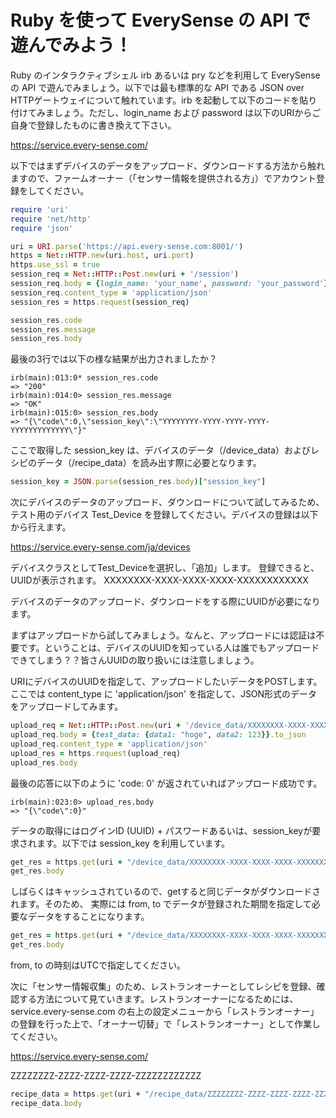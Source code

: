 # Ruby を使って EverySense の API で遊んでみよう！

Ruby のインタラクティブシェル irb あるいは pry などを利用して EverySense の API で遊んでみましょう。以下では最も標準的な API である JSON over HTTPゲートウェイについて触れています。irb を起動して以下のコードを貼り付けてみましょう。ただし、login_name および password は以下のURIからご自身で登録したものに書き換えて下さい。

https://service.every-sense.com/

以下ではまずデバイスのデータをアップロード、ダウンロードする方法から触れますので、ファームオーナー（「センサー情報を提供される方」）でアカウント登録をしてください。

```ruby
require 'uri'
require 'net/http'
require 'json'

uri = URI.parse('https://api.every-sense.com:8001/')
https = Net::HTTP.new(uri.host, uri.port)
https.use_ssl = true
session_req = Net::HTTP::Post.new(uri + '/session')
session_req.body = {login_name: 'your_name', password: 'your_password'}.to_json
session_req.content_type = 'application/json'
session_res = https.request(session_req)

session_res.code
session_res.message
session_res.body
```

最後の3行では以下の様な結果が出力されましたか？

```
irb(main):013:0* session_res.code
=> "200"
irb(main):014:0> session_res.message
=> "OK"
irb(main):015:0> session_res.body
=> "{\"code\":0,\"session_key\":\"YYYYYYYY-YYYY-YYYY-YYYY-YYYYYYYYYYYYY\"}"
```

ここで取得した session_key は、デバイスのデータ（/device_data）およびレシピのデータ（/recipe_data）を読み出す際に必要となります。

```ruby
session_key = JSON.parse(session_res.body)["session_key"]
```

次にデバイスのデータのアップロード、ダウンロードについて試してみるため、テスト用のデバイス Test_Device を登録してください。デバイスの登録は以下から行えます。

https://service.every-sense.com/ja/devices

デバイスクラスとしてTest_Deviceを選択し、「追加」します。
登録できると、UUIDが表示されます。
XXXXXXXX-XXXX-XXXX-XXXX-XXXXXXXXXXXX

デバイスのデータのアップロード、ダウンロードをする際にUUIDが必要になります。

まずはアップロードから試してみましょう。なんと、アップロードには認証は不要です。ということは、デバイスのUUIDを知っている人は誰でもアップロードできてしまう？？皆さんUUIDの取り扱いには注意しましょう。

URIにデバイスのUUIDを指定して、アップロードしたいデータをPOSTします。ここでは content_type に 'application/json' を指定して、JSON形式のデータをアップロードしてみます。

```ruby
upload_req = Net::HTTP::Post.new(uri + '/device_data/XXXXXXXX-XXXX-XXXX-XXXX-XXXXXXXXXXXX')
upload_req.body = {test_data: {data1: "hoge", data2: 123}}.to_json
upload_req.content_type = 'application/json'
upload_res = https.request(upload_req)
upload_res.body
```

最後の応答に以下のように 'code: 0' が返されていればアップロード成功です。

```
irb(main):023:0> upload_res.body
=> "{\"code\":0}"
```

データの取得にはログインID (UUID) + パスワードあるいは、session_keyが要求されます。以下では session_key を利用しています。

```ruby
get_res = https.get(uri + "/device_data/XXXXXXXX-XXXX-XXXX-XXXX-XXXXXXXXXXXX?session_key=#{session_key}")
get_res.body
```

しばらくはキャッシュされているので、getすると同じデータがダウンロードされます。そのため、
実際には from, to でデータが登録された期間を指定して必要なデータをすることになります。

```ruby
get_res = https.get(uri + "/device_data/XXXXXXXX-XXXX-XXXX-XXXX-XXXXXXXXXXXX?session_key=#{session_key}&from=2016-03-06-06:20&to=2016-03-06-07:00")
get_res.body
```

from, to の時刻はUTCで指定してください。

次に「センサー情報収集」のため、レストランオーナーとしてレシピを登録、確認する方法について見ていきます。レストランオーナーになるためには、service.every-sense.com の右上の設定メニューから「レストランオーナー」の登録を行った上で、「オーナー切替」で「レストランオーナー」として作業してください。

https://service.every-sense.com/

ZZZZZZZZ-ZZZZ-ZZZZ-ZZZZ-ZZZZZZZZZZZZ


```ruby
recipe_data = https.get(uri + "/recipe_data/ZZZZZZZZ-ZZZZ-ZZZZ-ZZZZ-ZZZZZZZZZZZZ.xml?session_key=#{session_key}&from=2016-03-06-07:00&to=2016-03-06-07:50")
recipe_data.body
```
